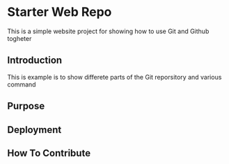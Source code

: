 # Starter Web Repo

This is a simple website project for showing how to use Git and Github togheter

## Introduction

This is example is to show differete parts of the Git reporsitory and various command

## Purpose

## Deployment

## How To Contribute